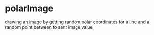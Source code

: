 # polarImage
drawing an image by getting random polar coordinates for a line and a random point between to sent image value
